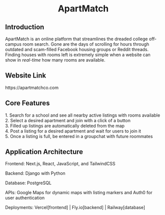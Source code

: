 <div align="center">
  <h1> ApartMatch </h1
</div>

<div align="left">
  <h2> Introduction </h2>
  <p> ApartMatch is an online platform that streamlines the dreaded college off-campus room search. Gone are the days of scrolling for hours through outdated and scam-filled Facebook housing groups or Reddit threads. Finding houses with rooms left is extremely simple when a website can show in <em> real-time </em> how many rooms are available. </p>
  
  <h2> Website Link </h2>
  <p> https://apartmatchco.com </p>

  <h2> Core Features </h2>
  1. Search for a school and see all nearby active listings with rooms available <br/>
  2. Select a desired apartment and join with a click of a button <br/>
  3. Filled up listings are automatically deleted from the map <br/>
  4. Post a listing for a desired apartment and wait for users to join it <br/>
  5. Once a listing is full, be entered in a groupchat with future roommates <br/>

  <h2> Application Architecture </h2>
  <p> Frontend: Next.js, React, JavaScript, and TailwindCSS </p> 
  <p> Backend: Django with Python </p> 
  <p> Database: PostgreSQL </p> 
  <p> APIs: Google Maps for dynamic maps with listing markers and Auth0 for user authentication </p>
  <p> Deployments: Vercel[frontend] | Fly.io[backend] | Railway[database] </p>
  
</div>
